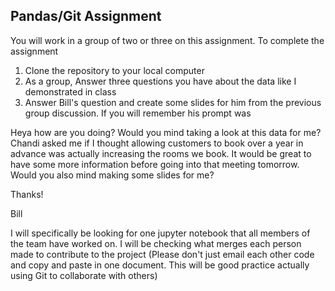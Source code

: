 ## Pandas/Git Assignment

You will work in a group of two or three on this assignment. To complete the assignment

1. Clone the repository to your local computer
2. As a group, Answer three questions you have about the data like I demonstrated in class
3. Answer Bill's question and create some slides for him from the previous group discussion. If you will remember his prompt was

Heya how are you doing? Would you mind taking a look at this data for me? Chandi asked me if I thought allowing customers to book over a year in advance was actually increasing the rooms we book. It would be great to have some more information before going into that meeting tomorrow. Would you also mind making some slides for me?

Thanks!

Bill

I will specifically be looking for one jupyter notebook that all members of the team have worked on. I will be checking what merges each person made to contribute to the project (Please don't just email each other code and copy and paste in one document. This will be good practice actually using Git to collaborate with others)

